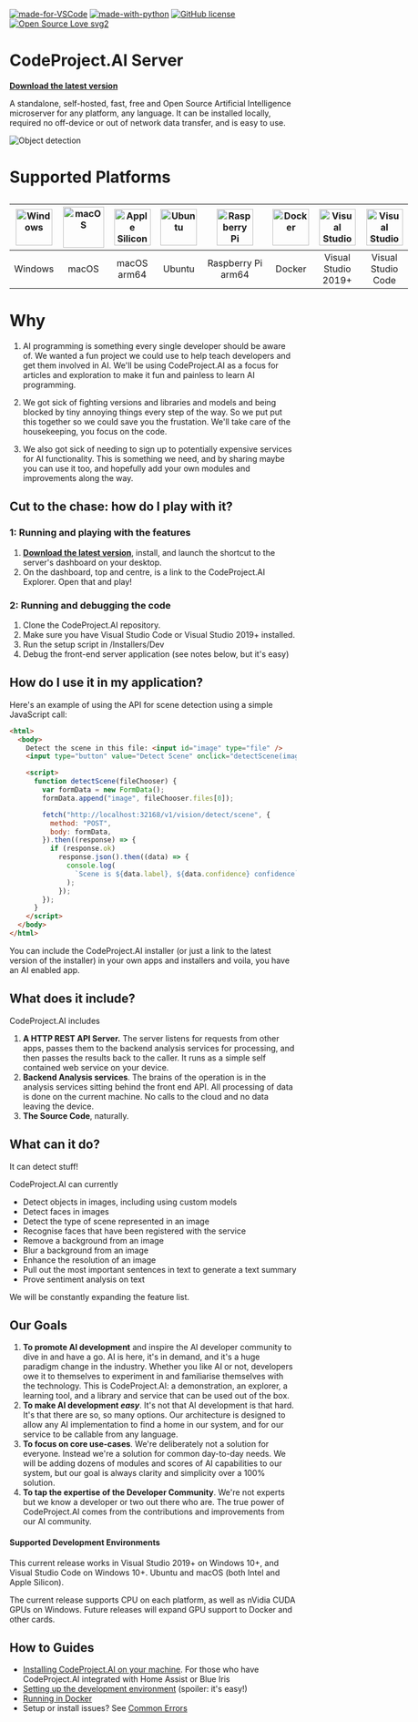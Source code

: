 [![made-for-VSCode](https://img.shields.io/badge/Made%20for-VSCode-1f425f.svg)](https://open.vscode.dev/codeproject/CodeProject.AI-Server/) [![made-with-python](https://img.shields.io/badge/Made%20with-Python-orange)](https://www.python.org/) [![GitHub license](https://img.shields.io/badge/license-SSPL-green)](https://www.mongodb.com/licensing/server-side-public-license) [![Open Source Love svg2](https://badges.frapsoft.com/os/v2/open-source.svg?v=103)](https://github.com/ellerbrock/open-source-badges/)

# CodeProject.AI Server

[**Download the latest version**](https://www.codeproject.com/ai/latest.aspx)

A standalone, self-hosted, fast, free and Open Source Artificial Intelligence microserver for any
platform, any language. It can be installed locally, required no off-device or out of network data
transfer, and is easy to use.

![Object detection](https://www.codeproject.com/ai/docs/img/DetectThings.png)

# Supported Platforms

<div style="width:75%;min-width:700px;margin:30px auto">

| <img src="https://www.codeproject.com/ai/docs/img/windows.svg" title="Windows" style="width:64px"> | <img src="https://www.codeproject.com/ai/docs/img/macos.svg" title="macOS" style="width:72px"> | <img src="https://www.codeproject.com/ai/docs/img/apple-silicon.svg" title="Apple Silicon" style="width:64px"> | <img src="https://www.codeproject.com/ai/docs/img/Ubuntu.svg" title="Ubuntu" style="width:64px"> | <img src="https://www.codeproject.com/ai/docs/img/RaspberryPi64.svg" title="Raspberry Pi arm64" style="width:64px"> | <img src="https://www.codeproject.com/ai/docs/img/docker.svg" title="Docker" style="width:64px"> | <img src="https://www.codeproject.com/ai/docs/img/VisualStudio.svg" title="Visual Studio" style="width:64px"> | <img src="https://www.codeproject.com/ai/docs/img/VisualStudioCode.svg" title="Visual Studio Code" style="width:64px"> |
| :------------------------------------------------------------------------------------------------: | :--------------------------------------------------------------------------------------------: | :------------------------------------------------------------------------------------------------------------: | :----------------------------------------------------------------------------------------------: | :-----------------------------------------------------------------------------------------------------------------: | :----------------------------------------------------------------------------------------------: | :-----------------------------------------------------------------------------------------------------------: | :--------------------------------------------------------------------------------------------------------------------: |
|                                              Windows                                               |                                             macOS                                              |                                                  macOS arm64                                                   |                                              Ubuntu                                              |                                               Raspberry&nbsp;Pi arm64                                               |                                              Docker                                              |                                            Visual Studio<br>2019+                                             |                                                 Visual Studio<br>Code                                                  |

</div>

# Why

1. AI programming is something every single developer should be aware of. We wanted a fun project we could use to help teach developers and get them involved in AI. We'll be using CodeProject.AI as a focus for articles and exploration to make it fun and painless to learn AI programming.

2. We got sick of fighting versions and libraries and models and being blocked by tiny annoying things every step of the way. So we put put this together so we could save you the frustation. We'll take care of the housekeeping, you focus on the code.

3. We also got sick of needing to sign up to potentially expensive services for AI functionality. This is something we need, and by sharing maybe you can use it too, and hopefully add your own modules and improvements along the way.

## Cut to the chase: how do I play with it?

### 1: Running and playing with the features

1. [**Download the latest version**](https://www.codeproject.com/ai/latest.aspx), install, and launch the shortcut to the server's dashboard on your desktop.
2. On the dashboard, top and centre, is a link to the CodeProject.AI Explorer. Open that and play!

### 2: Running and debugging the code

1. Clone the CodeProject.AI repository.
2. Make sure you have Visual Studio Code or Visual Studio 2019+ installed.
3. Run the setup script in /Installers/Dev
4. Debug the front-end server application (see notes below, but it's easy)

## How do I use it in my application?

Here's an example of using the API for scene detection using a simple JavaScript call:

```html
<html>
  <body>
    Detect the scene in this file: <input id="image" type="file" />
    <input type="button" value="Detect Scene" onclick="detectScene(image)" />

    <script>
      function detectScene(fileChooser) {
        var formData = new FormData();
        formData.append("image", fileChooser.files[0]);

        fetch("http://localhost:32168/v1/vision/detect/scene", {
          method: "POST",
          body: formData,
        }).then((response) => {
          if (response.ok)
            response.json().then((data) => {
              console.log(
                `Scene is ${data.label}, ${data.confidence} confidence`,
              );
            });
        });
      }
    </script>
  </body>
</html>
```

You can include the CodeProject.AI installer (or just a link to the latest version of the installer) in your own apps and installers and voila, you have an AI enabled app.

## What does it include?

CodeProject.AI includes

1. **A HTTP REST API Server.** The server listens for requests from other apps, passes them to the backend analysis services for processing, and then passes the results back to the caller. It runs as a simple self contained web service on your device.
2. **Backend Analysis services**. The brains of the operation is in the analysis services sitting behind the front end API. All processing of data is done on the current machine. No calls to the cloud and no data leaving the device.
3. **The Source Code**, naturally.

## What can it do?

It can detect stuff!

CodeProject.AI can currently

- Detect objects in images, including using custom models
- Detect faces in images
- Detect the type of scene represented in an image
- Recognise faces that have been registered with the service
- Remove a background from an image
- Blur a background from an image
- Enhance the resolution of an image
- Pull out the most important sentences in text to generate a text summary
- Prove sentiment analysis on text

We will be constantly expanding the feature list.

## Our Goals

1. **To promote AI development** and inspire the AI developer community to dive in and have a go. AI is here, it's in demand, and it's a huge paradigm change in the industry. Whether you like AI or not, developers owe it to themselves to experiment in and familiarise themselves with the technology. This is CodeProject.AI: a demonstration, an explorer, a learning tool, and a library and service that can be used out of the box.
2. **To make AI development _easy_**. It's not that AI development is that hard. It's that there are so, so many options. Our architecture is designed to allow any AI implementation to find a home in our system, and for our service to be callable from any language.
3. **To focus on core use-cases**. We're deliberately not a solution for everyone. Instead we're a solution for common day-to-day needs. We will be adding dozens of modules and scores of AI capabilities to our system, but our goal is always clarity and simplicity over a 100% solution.
4. **To tap the expertise of the Developer Community**. We're not experts but we know a developer or two out there who are. The true power of CodeProject.AI comes from the contributions and improvements from our AI community.

#### Supported Development Environments

This current release works in Visual Studio 2019+ on Windows 10+, and Visual Studio Code on Windows 10+. Ubuntu and macOS (both Intel and Apple Silicon).

The current release supports CPU on each platform, as well as nVidia CUDA GPUs on Windows. Future releases will expand GPU support to Docker and other cards.

## How to Guides

- [Installing CodeProject.AI on your machine](https://www.codeproject.com/ai/docs/why/install_on_windows.html). For those who have CodeProject.AI integrated with Home Assist or Blue Iris
- [Setting up the development environment](https://www.codeproject.com/ai/docs/devguide/install_dev.html) (spoiler: it's easy!)
- [Running in Docker](https://www.codeproject.com/ai/docs/why/running_in_docker.html)
- Setup or install issues? See [Common Errors](https://www.codeproject.com/ai/docs/devguide/common_errors.html)
